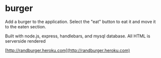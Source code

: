 # burger

Add a burger to the application. Select the "eat" button to eat it and move it to the eaten section.

Built with node.js, express, handlebars,  and mysql database. All HTML is serverside rendered

[http://randburger.heroku.com](http://randburger.heroku.com)
